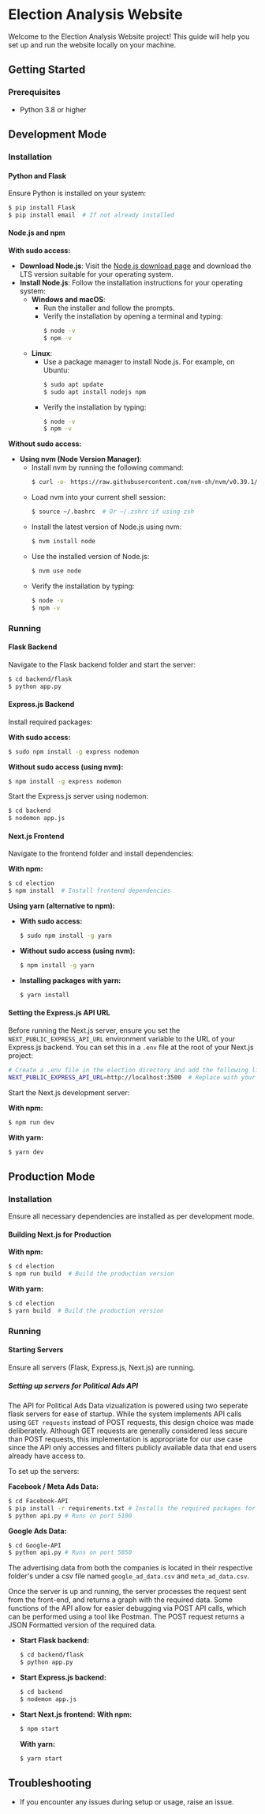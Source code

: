 # Election Analysis Website

Welcome to the Election Analysis Website project! This guide will help you set up and run the website locally on your machine.

## Getting Started

### Prerequisites

- Python 3.8 or higher

## Development Mode

### Installation

#### Python and Flask

Ensure Python is installed on your system:

```bash
$ pip install Flask
$ pip install email  # If not already installed
```

#### Node.js and npm

**With sudo access:**

- **Download Node.js**: Visit the [Node.js download page](https://nodejs.org/) and download the LTS version suitable for your operating system.
- **Install Node.js**: Follow the installation instructions for your operating system:
  - **Windows and macOS**:
    - Run the installer and follow the prompts.
    - Verify the installation by opening a terminal and typing:
      ```bash
      $ node -v
      $ npm -v
      ```
  - **Linux**:
    - Use a package manager to install Node.js. For example, on Ubuntu:
      ```bash
      $ sudo apt update
      $ sudo apt install nodejs npm
      ```
    - Verify the installation by typing:
      ```bash
      $ node -v
      $ npm -v
      ```

**Without sudo access:**

- **Using nvm (Node Version Manager)**:
  - Install nvm by running the following command:
    ```bash
    $ curl -o- https://raw.githubusercontent.com/nvm-sh/nvm/v0.39.1/install.sh | bash
    ```
  - Load nvm into your current shell session:
    ```bash
    $ source ~/.bashrc  # Or ~/.zshrc if using zsh
    ```
  - Install the latest version of Node.js using nvm:
    ```bash
    $ nvm install node
    ```
  - Use the installed version of Node.js:
    ```bash
    $ nvm use node
    ```
  - Verify the installation by typing:
    ```bash
    $ node -v
    $ npm -v
    ```

### Running

#### Flask Backend

Navigate to the Flask backend folder and start the server:

```bash
$ cd backend/flask
$ python app.py
```

#### Express.js Backend

Install required packages:

**With sudo access:**

```bash
$ sudo npm install -g express nodemon
```

**Without sudo access (using nvm):**

```bash
$ npm install -g express nodemon
```

Start the Express.js server using nodemon:

```bash
$ cd backend
$ nodemon app.js
```

#### Next.js Frontend

Navigate to the frontend folder and install dependencies:

**With npm:**

```bash
$ cd election
$ npm install  # Install frontend dependencies
```

**Using yarn (alternative to npm):**

- **With sudo access:**
  ```bash
  $ sudo npm install -g yarn
  ```
- **Without sudo access (using nvm):**
  ```bash
  $ npm install -g yarn
  ```
- **Installing packages with yarn:**
  ```bash
  $ yarn install
  ```

#### Setting the Express.js API URL

Before running the Next.js server, ensure you set the `NEXT_PUBLIC_EXPRESS_API_URL` environment variable to the URL of your Express.js backend. You can set this in a `.env` file at the root of your Next.js project:

```bash
# Create a .env file in the election directory and add the following line
NEXT_PUBLIC_EXPRESS_API_URL=http://localhost:3500  # Replace with your actual Express.js server URL
```

Start the Next.js development server:

**With npm:**

```bash
$ npm run dev
```

**With yarn:**

```bash
$ yarn dev
```

## Production Mode

### Installation

Ensure all necessary dependencies are installed as per development mode.

#### Building Next.js for Production

**With npm:**

```bash
$ cd election
$ npm run build  # Build the production version
```

**With yarn:**

```bash
$ cd election
$ yarn build  # Build the production version
```

### Running
#### Starting Servers

Ensure all servers (Flask, Express.js, Next.js) are running.

##### Setting up servers for Political Ads API
The API for Political Ads Data vizualization is powered using two seperate flask servers for ease of startup. While the system implements API calls using `GET requests` instead of POST requests, this design choice was made deliberately. Although GET requests are generally considered less secure than POST requests, this implementation is appropriate for our use case since the API only accesses and filters publicly available data that end users already have access to.

To set up the servers:

**Facebook / Meta Ads Data:**
```bash
$ cd Facebook-API
$ pip install -r requirements.txt # Installs the required packages for both APIs
$ python api.py # Runs on port 5100
```
**Google Ads Data:**
```bash
$ cd Google-API
$ python api.py # Runs on port 5050
```

The advertising data from both the companies is located in their respective folder's under a csv file named `google_ad_data.csv` and `meta_ad_data.csv`. 

Once the server is up and running, the server processes the request sent from the front-end, and returns a graph with the required data. Some functions of the API allow for easier debugging via POST API calls, which can be performed using a tool like Postman. The POST request returns a JSON Formatted version of the required data.

- **Start Flask backend:**
  ```bash
  $ cd backend/flask
  $ python app.py
  ```

- **Start Express.js backend:**
  ```bash
  $ cd backend
  $ nodemon app.js
  ```

- **Start Next.js frontend:**
  **With npm:**
  ```bash
  $ npm start
  ```
  **With yarn:**
  ```bash
  $ yarn start
  ```

## Troubleshooting

- If you encounter any issues during setup or usage, raise an issue.

